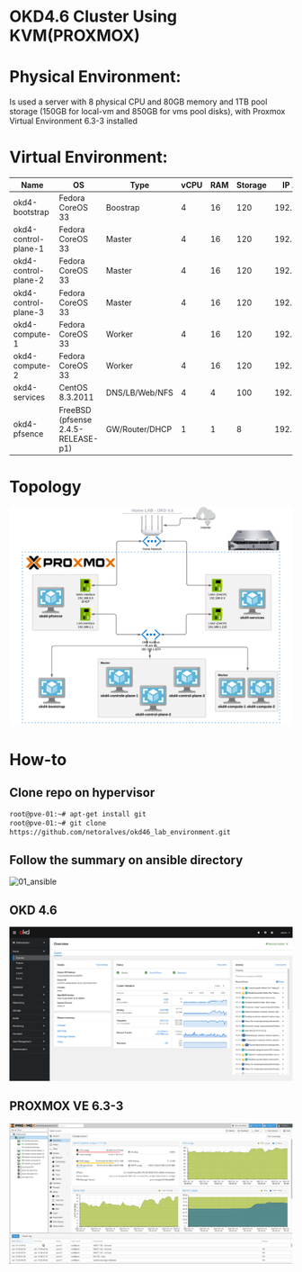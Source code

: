 # OKD4.6 Cluster Using KVM(PROXMOX)

# Physical Environment:
  Is used a server with 8 physical CPU and 80GB memory and 1TB pool storage (150GB for local-vm and 850GB for vms pool disks), with Proxmox Virtual Environment 6.3-3 installed
  
# Virtual Environment:

|  Name                  |  OS                                  |       Type       |  vCPU  |  RAM  |  Storage  |  IP Address  |
|------------------------|--------------------------------------|------------------|--------|-------|-----------|--------------|
|     okd4-bootstrap     |  Fedora CoreOS 33  			|  Boostrap        |    4   |   16  |    120    |192.168.1.200 |
|  okd4-control-plane-1  |  Fedora CoreOS 33  			|  Master          |    4   |   16  |    120    |192.168.1.201 |
|  okd4-control-plane-2  |  Fedora CoreOS 33  			|  Master          |    4   |   16  |    120    |192.168.1.202 |
|  okd4-control-plane-3  |  Fedora CoreOS 33  			|  Master          |    4   |   16  |    120    |192.168.1.203 |
|     okd4-compute-1     |  Fedora CoreOS 33  			|  Worker          |    4   |   16  |    120    |192.168.1.204 |
|     okd4-compute-2     |  Fedora CoreOS 33      		|  Worker          |    4   |   16  |    120    |192.168.1.205 |
|     okd4-services      |  CentOS 8.3.2011                     |  DNS/LB/Web/NFS  |    4   |    4  |    100    |192.168.1.210 |
|     okd4-pfsence       |  FreeBSD (pfsense 2.4.5-RELEASE-p1)  |  GW/Router/DHCP  |    1   |    1  |    8      |192.168.1.1   |

# Topology
![](images/topology.png?raw=true)

# How-to

## Clone repo on hypervisor
	root@pve-01:~# apt-get install git
	root@pve-01:~# git clone https://github.com/netoralves/okd46_lab_environment.git

## Follow the summary on ansible directory

![01_ansible](infrastructure/01_ansible/?raw=true)

## OKD 4.6

![](images/dashboard.png?raw=true)

## PROXMOX VE 6.3-3

![](images/dashboard_pve.png?raw=true)

